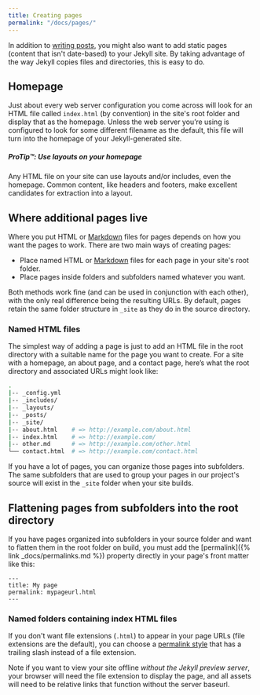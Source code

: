 ```yaml
---
title: Creating pages
permalink: "/docs/pages/"
---
```


In addition to [writing posts](../posts/), you might also want to add static pages (content that isn't date-based) to your Jekyll site. By taking advantage of the way Jekyll copies files and directories, this is easy to do.

## Homepage

Just about every web server configuration you come across will look for an HTML
file called `index.html` (by convention) in the site's root folder and display
that as the homepage. Unless the web server you’re using is configured to look
for some different filename as the default, this file will turn into the
homepage of your Jekyll-generated site.

<div class="note">
  <h5>ProTip™: Use layouts on your homepage</h5>
  <p>
    Any HTML file on your site can use layouts and/or includes, even the
    homepage. Common content, like headers and footers, make excellent
    candidates for extraction into a layout.
  </p>
</div>

## Where additional pages live

Where you put HTML or [Markdown](https://daringfireball.net/projects/markdown/)
files for pages depends on how you want the pages to work. There are two main ways of creating pages:

- Place named HTML or [Markdown](https://daringfireball.net/projects/markdown/)
files for each page in your site's root folder.
- Place pages inside folders and subfolders named whatever you want.

Both methods work fine (and can be used in conjunction with each other),
with the only real difference being the resulting URLs. By default, pages retain the same folder structure in `_site` as they do in the source directory.

### Named HTML files

The simplest way of adding a page is just to add an HTML file in the root
directory with a suitable name for the page you want to create. For a site with
a homepage, an about page, and a contact page, here’s what the root directory
and associated URLs might look like:

```sh
.
|-- _config.yml
|-- _includes/
|-- _layouts/
|-- _posts/
|-- _site/
|-- about.html    # => http://example.com/about.html
|-- index.html    # => http://example.com/
|-- other.md      # => http://example.com/other.html
└── contact.html  # => http://example.com/contact.html
```

If you have a lot of pages, you can organize those pages into subfolders. The same subfolders that are used to group your pages in our project's source will exist in the `_site` folder when your site builds.

## Flattening pages from subfolders into the root directory

If you have pages organized into subfolders in your source folder and want to flatten them in the root folder on build, you must add the [permalink]({% link _docs/permalinks.md %}) property directly in your page's front matter like this:

```
---
title: My page
permalink: mypageurl.html
---
```

### Named folders containing index HTML files

If you don't want file extensions (`.html`) to appear in your page URLs (file extensions are the default), you can choose a [permalink style](../permalinks/#builtinpermalinkstyles) that has a trailing slash instead of a file extension.

Note if you want to view your site offline *without the Jekyll preview server*, your browser will need the file extension to display the page, and all assets will need to be relative links that function without the server baseurl.
